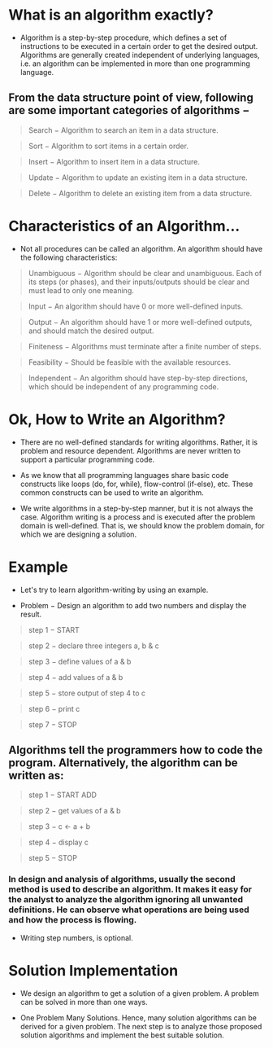 # What is an algorithm exactly?

- Algorithm is a step-by-step procedure, which defines a set of instructions to be executed in a certain order to get the desired output. Algorithms are generally created independent of underlying languages, i.e. an algorithm can be implemented in more than one programming language.

## From the data structure point of view, following are some important categories of algorithms −

> Search − Algorithm to search an item in a data structure.

> Sort − Algorithm to sort items in a certain order.

> Insert − Algorithm to insert item in a data structure.

> Update − Algorithm to update an existing item in a data structure.

> Delete − Algorithm to delete an existing item from a data structure.


# Characteristics of an Algorithm...

- Not all procedures can be called an algorithm. An algorithm should have the following characteristics:

> Unambiguous − Algorithm should be clear and unambiguous. Each of its steps (or phases), and their inputs/outputs should be clear and must lead to only one meaning.

> Input − An algorithm should have 0 or more well-defined inputs.

> Output − An algorithm should have 1 or more well-defined outputs, and should match the desired output.

> Finiteness − Algorithms must terminate after a finite number of steps.

> Feasibility − Should be feasible with the available resources.

> Independent − An algorithm should have step-by-step directions, which should be independent of any programming code.


# Ok, How to Write an Algorithm?

- There are no well-defined standards for writing algorithms. Rather, it is problem and resource dependent. Algorithms are never written to support a particular programming code.

- As we know that all programming languages share basic code constructs like loops (do, for, while), flow-control (if-else), etc. These common constructs can be used to write an algorithm.

- We write algorithms in a step-by-step manner, but it is not always the case. Algorithm writing is a process and is executed after the problem domain is well-defined. That is, we should know the problem domain, for which we are designing a solution.


# Example
- Let's try to learn algorithm-writing by using an example.

- Problem − Design an algorithm to add two numbers and display the result.

> step 1 − START

> step 2 − declare three integers a, b & c

> step 3 − define values of a & b

> step 4 − add values of a & b

> step 5 − store output of step 4 to c

> step 6 − print c

> step 7 − STOP

## Algorithms tell the programmers how to code the program. Alternatively, the algorithm can be written as:

> step 1 − START ADD

> step 2 − get values of a & b

> step 3 − c ← a + b

> step 4 − display c

> step 5 − STOP

### In design and analysis of algorithms, usually the second method is used to describe an algorithm. It makes it easy for the analyst to analyze the algorithm ignoring all unwanted definitions. He can observe what operations are being used and how the process is flowing.

- Writing step numbers, is optional.


# Solution Implementation

- We design an algorithm to get a solution of a given problem. A problem can be solved in more than one ways.

- One Problem Many Solutions.
Hence, many solution algorithms can be derived for a given problem. The next step is to analyze those proposed solution algorithms and implement the best suitable solution.

